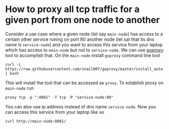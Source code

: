 How to proxy all tcp traffic for a given port from one node to another
======================================================================

Consider a use case where a given node (let say `main-node`) has access to a certain other service runing
on port 80 another node (let sat that its dns name is `service-node`) and you want to access this service 
from your laptop which has access to `main-node` but not to `service-node`. We can use [goproxy](https://github.com/snail007/goproxy) tool to accomplish that. On the `main-node` install `goproxy` command line tool

```shell
curl -L https://raw.githubusercontent.com/snail007/goproxy/master/install_auto.sh | bash
```

This will install the tool that can be accessed as `proxy`. To establish proxy on `main-node` run

```shell
proxy tcp -p ":8081" -T tcp -P "service-node:80"
```

You can also use ip address instead of dns name `service-node`. Now you can access this service from your laptop like so

```shell
curl http://main-node:8081/
```


